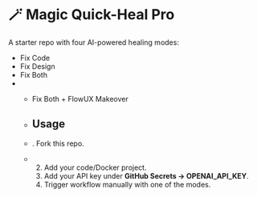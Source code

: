 # 🪄 Magic Quick-Heal Pro
A starter repo with four AI-powered healing modes:

- Fix Code
- Fix Design
- Fix Both
- - Fix Both + FlowUX Makeover
  
  - ## Usage
  - . Fork this repo.
  - 2. Add your code/Docker project.
    3. Add your API key under **GitHub Secrets → OPENAI_API_KEY**.
     4. Trigger workflow manually with one of the modes.
             
